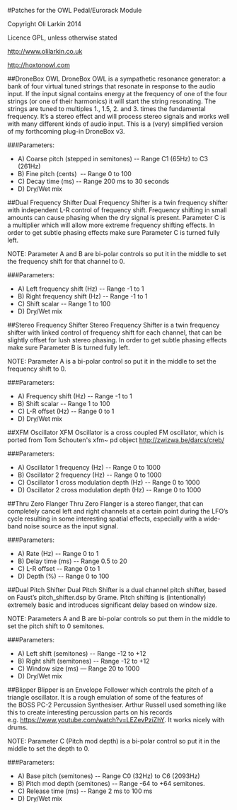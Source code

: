 #Patches for the OWL Pedal/Eurorack Module

Copyright Oli Larkin 2014

Licence GPL, unless otherwise stated

<http://www.olilarkin.co.uk>

<http://hoxtonowl.com>

##DroneBox OWL
DroneBox OWL is a sympathetic resonance generator: a bank of four virtual tuned strings that resonate in response to the audio input. If the input signal contains energy at the frequency of one of the four strings (or one of their harmonics) it will start the string resonating. The strings are tuned to multiples 1., 1.5, 2. and 3. times the fundamental frequency. It’s a stereo effect and will process stereo signals and works well with many different kinds of audio input. This is a (very) simplified version of my forthcoming plug-in DroneBox v3.

###Parameters:
* A) Coarse pitch (stepped in semitones) -- Range C1 (65Hz) to C3 (261Hz)
* B) Fine pitch (cents)  -- Range 0 to 100
* C) Decay time (ms) -- Range 200 ms to 30 seconds
* D) Dry/Wet mix


##Dual Frequency Shifter
Dual Frequency Shifter is a twin frequency shifter with independent L-R control of frequency shift. Frequency shifting in small amounts can cause phasing when the dry signal is present. Parameter C is a multiplier which will allow more extreme frequency shifting effects. In order to get subtle phasing effects make sure Parameter C is turned fully left.

NOTE: Parameter A and B are bi-polar controls so put it in the middle to set the frequency shift for that channel to 0.

###Parameters:

* A) Left frequency shift (Hz) -- Range -1 to 1
* B) Right frequency shift (Hz) -- Range -1 to 1
* C) Shift scalar -- Range 1 to 100
* D) Dry/Wet mix

##Stereo Frequency Shifter
Stereo Frequency Shifter is a twin frequency shifter with linked control of frequency shift for each channel, that can be slightly offset for lush stereo phasing. In order to get subtle phasing effects make sure Parameter B is turned fully left.

NOTE: Parameter A is a bi-polar control so put it in the middle to set the frequency shift to 0.

###Parameters:
* A) Frequency shift (Hz) -- Range -1 to 1
* B) Shift scalar -- Range 1 to 100
* C) L-R offset (Hz) -- Range 0 to 1
* D) Dry/Wet mix

##XFM Oscillator
XFM Oscillator is a cross coupled FM oscillator, which is ported from Tom Schouten's xfm~ pd object <http://zwizwa.be/darcs/creb/>

###Parameters:
* A) Oscillator 1 frequency (Hz) -- Range 0 to 1000
* B) Oscillator 2 frequency (Hz) -- Range 0 to 1000
* C) Oscillator 1 cross modulation depth (Hz) -- Range 0 to 1000
* D) Oscillator 2 cross modulation depth (Hz) -- Range 0 to 1000

##Thru Zero Flanger
Thru Zero Flanger is a stereo flanger, that can completely cancel left and right channels at a certain point during the LFO’s cycle resulting in some interesting spatial effects, especially with a wide-band noise source as the input signal.

###Parameters:
* A) Rate (Hz) -- Range 0 to 1
* B) Delay time (ms) -- Range 0.5 to 20
* C) L-R offset -- Range 0 to 1
* D) Depth (%) -- Range 0 to 100

##Dual Pitch Shifter
Dual Pitch Shifter is a dual channel pitch shifter, based on Faust’s pitch_shifter.dsp by Grame. Pitch shifting is (intentionally) extremely basic and introduces significant delay based on window size.

NOTE: Parameters A and B are bi-polar controls so put them in the middle to set the pitch shift to 0 semitones.

###Parameters:
* A) Left shift (semitones) -- Range -12 to +12
* B) Right shift (semitones) -- Range -12 to +12
* C) Window size (ms) — Range 20 to 1000
* D) Dry/Wet mix

##Blipper
Blipper is an Envelope Follower which controls the pitch of a triangle oscillator. It is a rough emulation of some of the features of the BOSS PC-2 Percussion Synthesiser. Arthur Russell used something like this to create interesting percussion parts on his records e.g. <https://www.youtube.com/watch?v=LEZevPziZhY>. It works nicely with drums. 

NOTE: Parameter C (Pitch mod depth) is a bi-polar control so put it in the middle to set the depth to 0.

###Parameters:
* A) Base pitch (semitones) -- Range C0 (32Hz) to C6 (2093Hz)
* B) Pitch mod depth (semitones) -- Range -64 to +64 semitones.
* C) Release time (ms) -- Range 2 ms to 100 ms
* D) Dry/Wet mix


